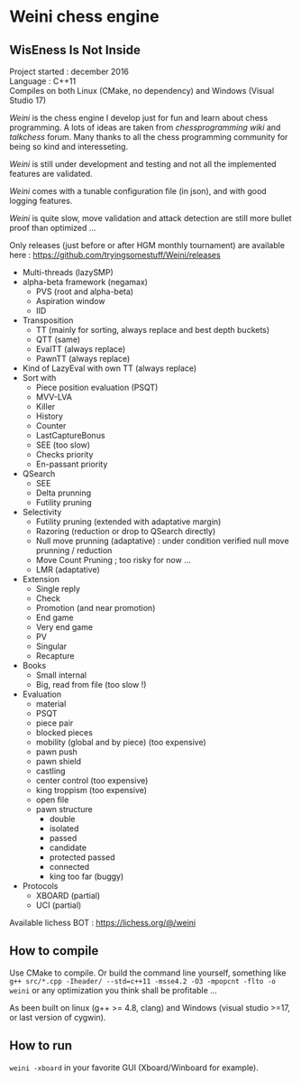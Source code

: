 # Weini chess engine  
## WisEness Is Not Inside  

Project started : december 2016  
Language : C++11  
Compiles on both Linux (CMake, no dependency) and Windows (Visual Studio 17)  

*Weini* is the chess engine I develop just for fun and learn about chess programming.
A lots of ideas are taken from _chessprogramming wiki_ and _talkchess_ forum. 
Many thanks to all the chess programming community for being so kind and interesseting.

*Weini* is still under development and testing and not all the implemented features are validated.

*Weini* comes with a tunable configuration file (in json), and with good logging features. 

*Weini* is quite slow, move validation and attack detection are still more bullet proof than optimized ...

Only releases (just before or after HGM monthly tournament) are available here : https://github.com/tryingsomestuff/Weini/releases

* Multi-threads (lazySMP)
* alpha-beta framework (negamax)  
    * PVS (root and alpha-beta)  
    * Aspiration window  
    * IID  
* Transposition
    * TT (mainly for sorting, always replace and best depth buckets)  
    * QTT (same)  
    * EvalTT (always replace)
    * PawnTT (always replace)
* Kind of LazyEval with own TT (always replace)  
* Sort with  
    * Piece position evaluation (PSQT)  
    * MVV-LVA  
    * Killer  
    * History  
    * Counter  
    * LastCaptureBonus  
    * SEE (too slow)  
    * Checks priority  
    * En-passant priority  
* QSearch   
    * SEE  
    * Delta prunning  
    * Futility pruning  
* Selectivity
    * Futility pruning (extended with adaptative margin)  
    * Razoring (reduction or drop to QSearch directly)  
    * Null move prunning (adaptative) : under condition verified null move prunning / reduction  
    * Move Count Pruning ; too risky for now ...  
    * LMR (adaptative)  
* Extension  
    * Single reply  
    * Check  
    * Promotion (and near promotion)  
    * End game  
    * Very end game  
    * PV  
    * Singular  
    * Recapture  
* Books  
    * Small internal  
    * Big, read from file (too slow !)  
* Evaluation  
    * material  
    * PSQT 
    * piece pair  
    * blocked pieces
    * mobility (global and by piece) (too expensive)  
    * pawn push  
    * pawn shield  
    * castling  
    * center control (too expensive)  
    * king troppism (too expensive)  
    * open file  
    * pawn structure  
        * double  
        * isolated  
        * passed  
        * candidate  
        * protected passed  
        * connected  
        * king  too far (buggy)  
* Protocols
    * XBOARD (partial)  
    * UCI (partial)

Available lichess BOT : https://lichess.org/@/weini

## How to compile

Use CMake to compile. Or build the command line yourself, something like `g++ src/*.cpp -Iheader/ --std=c++11 -msse4.2 -O3 -mpopcnt -flto -o weini` or any optimization you think shall be profitable ...

As been built on linux (g++ >= 4.8, clang) and Windows (visual studio >=17, or last version of cygwin).

## How to run

`weini -xboard` in your favorite GUI (Xboard/Winboard for example).
